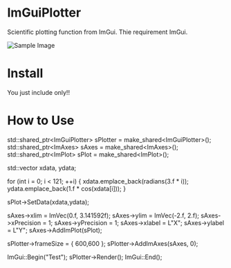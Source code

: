 # ImGuiPlotter
Scientific plotting function from ImGui. Thie requirement ImGui.

![Sample Image](./_Image/sample.png)

# Install
You just include <ImGuiPlotter> only!!

# How to Use

std::shared_ptr<ImGuiPlotter<float>> sPlotter = make_shared<ImGuiPlotter<float>>();
std::shared_ptr<ImAxes<float>> sAxes = make_shared<ImAxes<float>>();
std::shared_ptr<ImPlot<float>> sPlot = make_shared<ImPlot<float>>();
  
std::vector<float> xdata, ydata;

for (int i = 0; i < 121; ++i) {
	xdata.emplace_back(radians(3.f * i));
	ydata.emplace_back(1.f * cos(xdata[i]));
}

sPlot->SetData(xdata,ydata);

sAxes->xlim = ImVec(0.f, 3.141592f);
sAxes->ylim = ImVec(-2.f, 2.f);
sAxes->xPrecision = 1;
sAxes->yPrecision = 1;
sAxes->xlabel = L"X";
sAxes->ylabel = L"Y";
sAxes->AddImPlot(sPlot);

sPlotter->frameSize = { 600,600 };
sPlotter->AddImAxes(sAxes, 0);

ImGui::Begin("Test");
sPlotter->Render();
ImGui::End();
